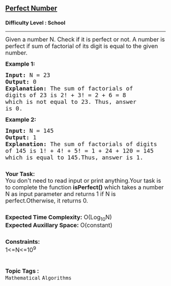 <h2><a href="https://practice.geeksforgeeks.org/problems/perfect-number3759/1?utm_source=gfg&utm_medium=article&utm_campaign=bottom_sticky_on_article">Perfect Number</a></h2><h3>Difficulty Level : School</h3><hr><div class="problems_problem_content__Xm_eO"><p dir="ltr"><span style="font-size:18px">Given a number N. Check if it&nbsp;is perfect or not. A number is perfect if sum of factorial of its&nbsp;digit is&nbsp;equal to the given number.</span></p>

<p dir="ltr"><span style="font-size:18px"><strong>Example 1:</strong></span></p>

<pre><span style="font-size:18px"><strong>Input:</strong> N = 23
<strong>Output:</strong> 0
<strong>Explanation:</strong> The sum of factorials of 
digits of 23 is 2! + 3! = 2 + 6 = 8 
which is not equal to 23. Thus, answer 
is 0.</span></pre>

<p dir="ltr"><span style="font-size:18px"><strong>Example 2:</strong></span></p>

<pre><span style="font-size:18px"><strong>Input:</strong> N = 145
<strong>Output:</strong> 1
<strong>Explanation:</strong> The sum of factorials of digits 
of 145 is 1! + 4! + 5! = 1 + 24 + 120 = 145 
which is equal to 145.Thus, answer is 1.</span></pre>

<p dir="ltr"><br>
<span style="font-size:18px"><strong>Your Task:</strong><br>
You don't need to read input or print anything.Your task is to complete the function <strong>isPerfect()</strong> which takes a number N as input parameter and returns 1 if N is perfect.Otherwise, it returns 0.</span></p>

<p dir="ltr"><br>
<span style="font-size:18px"><strong>Expected Time Complexity:</strong> O(Log<sub>10</sub>N)<br>
<strong>Expected Auxillary Space:</strong> O(constant)</span></p>

<p dir="ltr"><br>
<span style="font-size:18px"><strong>Constraints:</strong><br>
1&lt;=N&lt;=10<sup>9</sup></span></p>
</div><br><p><span style=font-size:18px><strong>Topic Tags : </strong><br><code>Mathematical</code>&nbsp;<code>Algorithms</code>&nbsp;